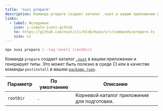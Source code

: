 ```yaml
---
title: 'nuxi prepare'
description: Команда prepare создает каталог .nuxt в вашем приложении и генерирует типы.
links:
  - label: Исходники
    icon: i-simple-icons-github
    to: https://github.com/nuxt/cli/blob/main/src/commands/prepare.ts
    size: xs
---
```


```bash [Terminal]
npx nuxi prepare [--log-level] [rootDir]
```

Команда `prepare` создает каталог [`.nuxt`](/docs/guide/directory-structure/nuxt) в вашем приложении и генерирует типы. Это может быть полезно в среде CI или в качестве команды `postinstall` в вашем [`package.json`](/docs/guide/directory-structure/package).

Параметр  | По умолчанию | Описание
----------|--------------|--------------------------------------------------
`rootDir` | `.`          | Корневой каталог приложения для подготовки.
